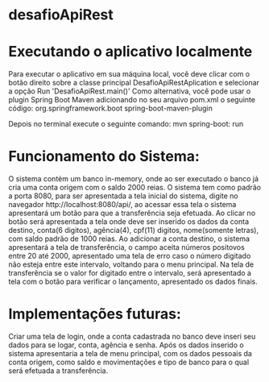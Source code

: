 # desafioApiRest
# Executando o aplicativo localmente
Para executar o aplicativo em sua máquina local, você deve clicar com o botão  direito sobre a classe principal  DesafioApiRestAplication e selecionar a opção Run 'DesafioApiRest.main()'
Como alternativa, você pode usar o plugin Spring Boot Maven adicionando no seu arquivo pom.xml o seguinte código:
<build>
		<plugins>
			<plugin>
				<groupId>org.springframework.boot</groupId>
				<artifactId>spring-boot-maven-plugin</artifactId>
			</plugin>
		</plugins>
	</build>
  
Depois no terminal execute o seguinte comando:
mvn spring-boot: run

# Funcionamento do Sistema:
O sistema contém um banco in-memory, onde ao ser executado o banco já cria uma conta origem com o saldo 2000 reias.
O sistema tem como padrão a porta 8080, para ser apresentada a tela inicial do sistema, digite no navegador http://localhost:8080/api/, ao acessar essa tela o sistema apresentará um botão para que a transferência seja efetuada.
Ao clicar no botão será apresentada a tela onde deve ser inserido os dados da conta destino, conta(6 digitos), agência(4), cpf(11) digitos, nome(somente letras),  com saldo padrão de 1000 reias.
Ao adicionar a conta destino, o sistema apresentará a tela de transferência, o campo aceita números positovos entre 20 até 2000, apresentado uma tela de erro caso o número digitado não esteja entre este intervalo, voltando para o menu principal.
Na tela de transferência se o valor for digitado entre o intervalo, será apresentado a tela com o botão para verificar o lançamento, apresentado os dados finais.

# Implementações futuras:
Criar uma tela de login, onde a conta cadastrada no banco deve inseri seu dados para se logar, conta, agência e senha. Após os dados inserido o sistema apresentaria a tela de menu principal, com os dados pessoais da conta origem, como saldo e movimentações e tipo de banco para o qual será efetuada a transferência. 




